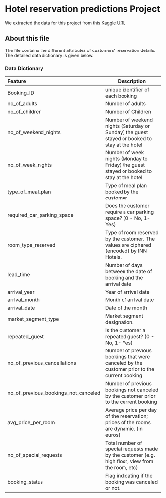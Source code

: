 # Hotel reservation predictions Project

We extracted the data for this project from this [Kaggle URL](<https://www.kaggle.com/datasets/ahsan81/hotel-reservations-classification-dataset>)

## About this file

The file contains the different attributes of customers' reservation details. The detailed data dictionary is given below.

### Data Dictionary

| Feature | Description |
|:-|----------------|
|Booking_ID| unique identifier of each booking |
|no_of_adults| Number of adults |
|no_of_children| Number of Children|
|no_of_weekend_nights| Number of weekend nights (Saturday or Sunday) the guest stayed or booked to stay at the hotel|
|no_of_week_nights| Number of week nights (Monday to Friday) the guest stayed or booked to stay at the hotel|
|type_of_meal_plan| Type of meal plan booked by the customer|
|required_car_parking_space| Does the customer require a car parking space? (0 - No, 1- Yes)|
|room_type_reserved| Type of room reserved by the customer. The values are ciphered (encoded) by INN Hotels.|
|lead_time| Number of days between the date of booking and the arrival date|
|arrival_year| Year of arrival date|
|arrival_month| Month of arrival date|
|arrival_date| Date of the month|
|market_segment_type| Market segment designation.|
|repeated_guest| Is the customer a repeated guest? (0 - No, 1- Yes)|
|no_of_previous_cancellations| Number of previous bookings that were canceled by the customer prior to the current booking|
|no_of_previous_bookings_not_canceled| Number of previous bookings not canceled by the customer prior to the current booking|
|avg_price_per_room| Average price per day of the reservation; prices of the rooms are dynamic. (in euros)|
|no_of_special_requests| Total number of special requests made by the customer (e.g. high floor, view from the room, etc)|
|booking_status| Flag indicating if the booking was canceled or not.|
